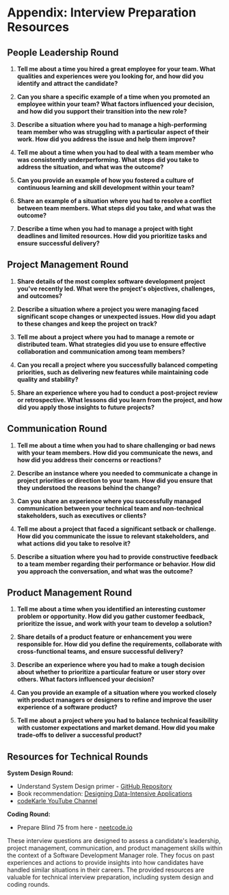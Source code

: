 # Appendix: Interview Preparation Resources

## People Leadership Round

1. **Tell me about a time you hired a great employee for your team. What qualities and experiences were you looking for, and how did you identify and attract the candidate?**

2. **Can you share a specific example of a time when you promoted an employee within your team? What factors influenced your decision, and how did you support their transition into the new role?**

3. **Describe a situation where you had to manage a high-performing team member who was struggling with a particular aspect of their work. How did you address the issue and help them improve?**

4. **Tell me about a time when you had to deal with a team member who was consistently underperforming. What steps did you take to address the situation, and what was the outcome?**

5. **Can you provide an example of how you fostered a culture of continuous learning and skill development within your team?**

6. **Share an example of a situation where you had to resolve a conflict between team members. What steps did you take, and what was the outcome?**

7. **Describe a time when you had to manage a project with tight deadlines and limited resources. How did you prioritize tasks and ensure successful delivery?**

## Project Management Round

1. **Share details of the most complex software development project you've recently led. What were the project's objectives, challenges, and outcomes?**

2. **Describe a situation where a project you were managing faced significant scope changes or unexpected issues. How did you adapt to these changes and keep the project on track?**

3. **Tell me about a project where you had to manage a remote or distributed team. What strategies did you use to ensure effective collaboration and communication among team members?**

4. **Can you recall a project where you successfully balanced competing priorities, such as delivering new features while maintaining code quality and stability?**

5. **Share an experience where you had to conduct a post-project review or retrospective. What lessons did you learn from the project, and how did you apply those insights to future projects?**

## Communication Round

1. **Tell me about a time when you had to share challenging or bad news with your team members. How did you communicate the news, and how did you address their concerns or reactions?**

2. **Describe an instance where you needed to communicate a change in project priorities or direction to your team. How did you ensure that they understood the reasons behind the change?**

3. **Can you share an experience where you successfully managed communication between your technical team and non-technical stakeholders, such as executives or clients?**

4. **Tell me about a project that faced a significant setback or challenge. How did you communicate the issue to relevant stakeholders, and what actions did you take to resolve it?**

5. **Describe a situation where you had to provide constructive feedback to a team member regarding their performance or behavior. How did you approach the conversation, and what was the outcome?**

## Product Management Round

1. **Tell me about a time when you identified an interesting customer problem or opportunity. How did you gather customer feedback, prioritize the issue, and work with your team to develop a solution?**

2. **Share details of a product feature or enhancement you were responsible for. How did you define the requirements, collaborate with cross-functional teams, and ensure successful delivery?**

3. **Describe an experience where you had to make a tough decision about whether to prioritize a particular feature or user story over others. What factors influenced your decision?**

4. **Can you provide an example of a situation where you worked closely with product managers or designers to refine and improve the user experience of a software product?**

5. **Tell me about a project where you had to balance technical feasibility with customer expectations and market demand. How did you make trade-offs to deliver a successful product?**

## Resources for Technical Rounds

**System Design Round:**
- Understand System Design primer - [GitHub Repository](https://github.com/donnemartin/system-design-primer)
- Book recommendation: [Designing Data-Intensive Applications](https://www.amazon.com/Designing-Data-Intensive-Applications-Reliable-Maintainable/dp/1449373321)
- [codeKarle YouTube Channel](https://www.youtube.com/@codeKarle)

**Coding Round:**
- Prepare Blind 75 from here - [neetcode.io](https://neetcode.io/practice)

These interview questions are designed to assess a candidate's leadership, project management, communication, and product management skills within the context of a Software Development Manager role. They focus on past experiences and actions to provide insights into how candidates have handled similar situations in their careers. The provided resources are valuable for technical interview preparation, including system design and coding rounds.
